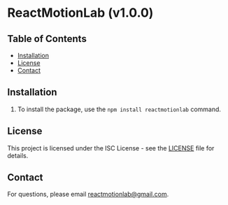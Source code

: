 # ReactMotionLab (v1.0.0)

## Table of Contents
- [Installation](#installation)
- [License](#license)
- [Contact](#contact)

## Installation
1. To install the package, use the `npm install reactmotionlab` command.

## License
This project is licensed under the ISC License - see the [LICENSE](LICENSE) file for details.

## Contact
For questions, please email [reactmotionlab@gmail.com](mailto:reactmotionlab@gmail.com).